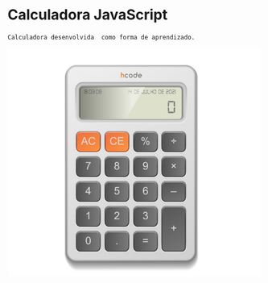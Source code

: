 # Calculadora JavaScript


    Calculadora desenvolvida  como forma de aprendizado.

<img src="./Img/Calculator_dev.jpg" width="" title="Calc">